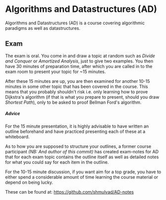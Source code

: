 # Algorithms and Datastructures (AD)

Algorithms and Datastructures (AD) is a course covering algorithmic paradigms as well as datastructures.

## Exam
The exam is oral. You come in and draw a topic at random such as *Divide and Conquer* or *Amortized Analysis*, just to give two examples. You then have 30 minutes of preparation time, after which you are called in to the exam room to present your topic for ~15 minutes.

After these 15 minutes are up, you are then examined for another 10-15 minutes in some other topic that has been covered in the course. This means that you probably shouldn't risk i.e. only learning how to prove Dijkstra's algorithm (if that is what you prepare to present, should you draw *Shortest Path*), only to be asked to proof Bellman Ford's algorithm.

##### Advice
For the 15 minute presentation, it is highly advisable to have written an outline beforehand and have practiced presenting each of these at a whiteboard. 

As to how you are supposed to structure your outlines, a former course participant *(NB: And author of this commit)* has created exam-notes for AD that for each exam topic contains the outline itself as well as detailed notes for what you could say for each item in the outline.

For the 10-15 minute discussion, if you want aim for a top grade, you have to either spend a considerable amount of time learning the course material or depend on being lucky.

These can be found at: <https://github.com/shmulvad/AD-notes>